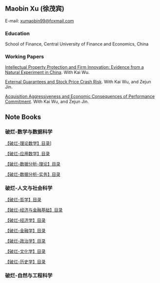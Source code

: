## Maobin Xu (徐茂宾)

E-mail: xumaobin99@foxmail.com

### Education
 
School of Finance, Central University of Finance and Economics, China

### Working Papers

[Intellectual Property Protection and Firm Innovation: Evidence from a Natural Experiment in China](https://papers.ssrn.com/sol3/papers.cfm?abstract_id=3559108).
With Kai Wu.

[External Guarantees and Stock Price Crash Risk](https://papers.ssrn.com/sol3/papers.cfm?abstract_id=3670543).
With Kai Wu, and Zejun Jin.

[Acquisition Aggressiveness and Economic Consequences of Performance Commitment](https://papers.ssrn.com/sol3/papers.cfm?abstract_id=3632557).
With Kai Wu, and Zejun Jin.

## Note Books

### 破烂-数学与数据科学

[【破烂-理论数学】目录](education/【破烂-理论数学】目录.md)]

[【破烂-应用数学】目录](education/【破烂-应用数学】目录.md)

[【破烂-数据分析-理论】目录](education/【破烂-数据分析-理论】目录.md)

[【破烂-数据分析-实务】目录](education/【破烂-数据分析-实务】目录.md)

### 破烂-人文与社会科学

[【破烂-哲学】目录](education/【破烂-哲学】目录.md)

[【破烂-经济与金融基础】目录](education/【破烂-经济与金融基础】目录.md)

[【破烂-经济学】目录](education/【破烂-经济学】目录.md)

[【破烂-金融学】目录](education/【破烂-金融学】目录.md)

[【破烂-政治学】目录](education/【破烂-政治学】目录.md)

[【破烂-文化学】目录](education/【破烂-文化学】目录.md)

[【破烂-历史学】目录](education/【破烂-历史学】目录.md)

### 破烂-自然与工程科学
